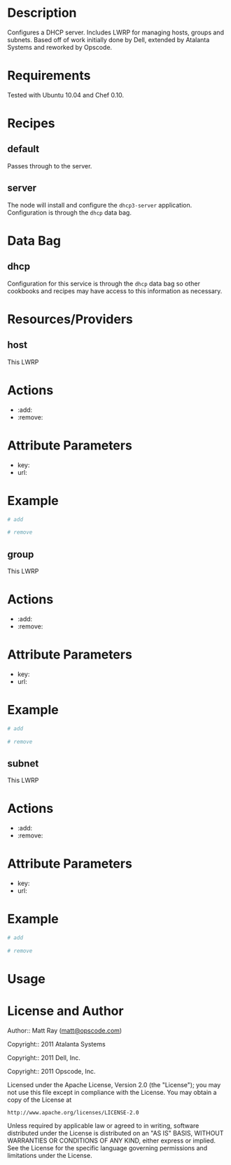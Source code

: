 Description
===========
Configures a DHCP server.  Includes LWRP for managing hosts, groups and subnets. Based off of work initially done by Dell, extended by Atalanta Systems and reworked by Opscode.

Requirements
============
Tested with Ubuntu 10.04 and Chef 0.10.

Recipes
=======
default
-------
Passes through to the server.

server
------
The node will install and configure the `dhcp3-server` application. Configuration is through the `dhcp` data bag. 

Data Bag
========
dhcp
----
Configuration for this service is through the `dhcp` data bag so other cookbooks and recipes may have access to this information as necessary.

Resources/Providers
===================
host
----
This LWRP 

# Actions
- :add: 
- :remove: 

# Attribute Parameters

- key: 
- url: 

# Example

``` ruby
# add
    
# remove

```

group
-----
This LWRP 

# Actions
- :add: 
- :remove: 

# Attribute Parameters

- key: 
- url: 

# Example

``` ruby
# add
    
# remove

```

subnet
------
This LWRP 

# Actions
- :add: 
- :remove: 

# Attribute Parameters

- key: 
- url: 

# Example

``` ruby
# add
    
# remove

```

Usage
=====



License and Author
==================
Author:: Matt Ray (<matt@opscode.com>)

Copyright:: 2011 Atalanta Systems

Copyright:: 2011 Dell, Inc.

Copyright:: 2011 Opscode, Inc.

Licensed under the Apache License, Version 2.0 (the "License");
you may not use this file except in compliance with the License.
You may obtain a copy of the License at

    http://www.apache.org/licenses/LICENSE-2.0

Unless required by applicable law or agreed to in writing, software
distributed under the License is distributed on an "AS IS" BASIS,
WITHOUT WARRANTIES OR CONDITIONS OF ANY KIND, either express or implied.
See the License for the specific language governing permissions and
limitations under the License.

